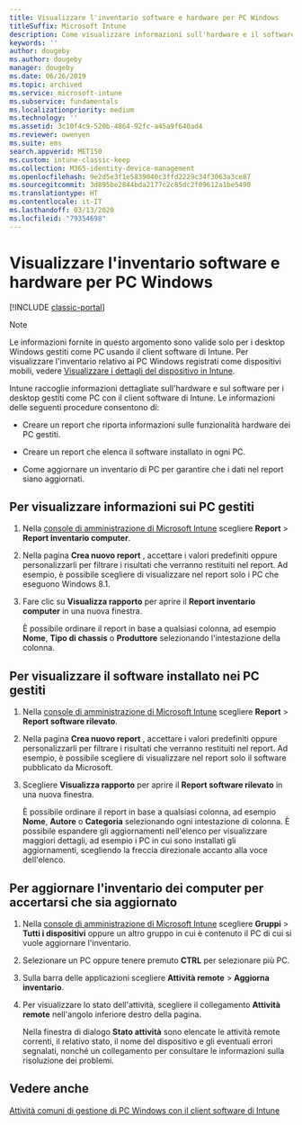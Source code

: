 ```yaml
---
title: Visualizzare l'inventario software e hardware per PC Windows
titleSuffix: Microsoft Intune
description: Come visualizzare informazioni sull'hardware e il software di desktop Windows gestiti come PC con il client software di Intune.
keywords: ''
author: dougeby
ms.author: dougeby
manager: dougeby
ms.date: 06/26/2019
ms.topic: archived
ms.service: microsoft-intune
ms.subservice: fundamentals
ms.localizationpriority: medium
ms.technology: ''
ms.assetid: 3c10f4c9-520b-4864-92fc-a45a9f640ad4
ms.reviewer: owenyen
ms.suite: ems
search.appverid: MET150
ms.custom: intune-classic-keep
ms.collection: M365-identity-device-management
ms.openlocfilehash: 9e2d5e3f1e5839040c3ffd2229c34f3063a3ce87
ms.sourcegitcommit: 3d895be2844bda2177c2c85dc2f09612a1be5490
ms.translationtype: HT
ms.contentlocale: it-IT
ms.lasthandoff: 03/13/2020
ms.locfileid: "79354698"
---
```

# <a name="view-hardware-and-software-inventory-for-windows-pcs"></a>Visualizzare l'inventario software e hardware per PC Windows

[!INCLUDE [classic-portal](../includes/classic-portal.md)]

> [!NOTE]
> Le informazioni fornite in questo argomento sono valide solo per i desktop Windows gestiti come PC usando il client software di Intune. Per visualizzare l'inventario relativo ai PC Windows registrati come dispositivi mobili, vedere [Visualizzare i dettagli del dispositivo in Intune](../remote-actions/device-inventory.md).

Intune raccoglie informazioni dettagliate sull'hardware e sul software per i desktop gestiti come PC con il client software di Intune. Le informazioni delle seguenti procedure consentono di:

- Creare un report che riporta informazioni sulle funzionalità hardware dei PC gestiti.

- Creare un report che elenca il software installato in ogni PC.

- Come aggiornare un inventario di PC per garantire che i dati nel report siano aggiornati.

## <a name="to-display-information-about-pcs-you-manage"></a>Per visualizzare informazioni sui PC gestiti

1. Nella [console di amministrazione di Microsoft Intune](https://manage.microsoft.com/) scegliere **Report** &gt; **Report inventario computer**.

2. Nella pagina **Crea nuovo report** , accettare i valori predefiniti oppure personalizzarli per filtrare i risultati che verranno restituiti nel report. Ad esempio, è possibile scegliere di visualizzare nel report solo i PC che eseguono Windows 8.1.

3. Fare clic su **Visualizza rapporto** per aprire il **Report inventario computer** in una nuova finestra.

    È possibile ordinare il report in base a qualsiasi colonna, ad esempio **Nome**, **Tipo di chassis** o **Produttore** selezionando l'intestazione della colonna.

## <a name="to-display-software-installed-on-pcs-you-manage"></a>Per visualizzare il software installato nei PC gestiti

1. Nella [console di amministrazione di Microsoft Intune](https://manage.microsoft.com/) scegliere **Report** &gt; **Report software rilevato**.

2. Nella pagina **Crea nuovo report** , accettare i valori predefiniti oppure personalizzarli per filtrare i risultati che verranno restituiti nel report. Ad esempio, è possibile scegliere di visualizzare nel report solo il software pubblicato da Microsoft.

3. Scegliere **Visualizza rapporto** per aprire il **Report software rilevato** in una nuova finestra.

    È possibile ordinare il report in base a qualsiasi colonna, ad esempio **Nome**, **Autore** o **Categoria** selezionando ogni intestazione di colonna. È possibile espandere gli aggiornamenti nell'elenco per visualizzare maggiori dettagli, ad esempio i PC in cui sono installati gli aggiornamenti, scegliendo la freccia direzionale accanto alla voce dell'elenco.

## <a name="to-refresh-computer-inventory-to-ensure-it-is-current"></a>Per aggiornare l'inventario dei computer per accertarsi che sia aggiornato

1. Nella [console di amministrazione di Microsoft Intune](https://manage.microsoft.com/) scegliere **Gruppi** &gt; **Tutti i dispositivi** oppure un altro gruppo in cui è contenuto il PC di cui si vuole aggiornare l'inventario.

2. Selezionare un PC oppure tenere premuto **CTRL** per selezionare più PC.

3. Sulla barra delle applicazioni scegliere **Attività remote** &gt; **Aggiorna inventario**.

4. Per visualizzare lo stato dell'attività, scegliere il collegamento **Attività remote** nell'angolo inferiore destro della pagina.

    Nella finestra di dialogo **Stato attività** sono elencate le attività remote correnti, il relativo stato, il nome del dispositivo e gli eventuali errori segnalati, nonché un collegamento per consultare le informazioni sulla risoluzione dei problemi.

## <a name="see-also"></a>Vedere anche

[Attività comuni di gestione di PC Windows con il client software di Intune](common-windows-pc-management-tasks-with-the-microsoft-intune-computer-client.md)
